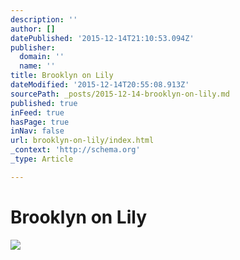 ```yaml
---
description: ''
author: []
datePublished: '2015-12-14T21:10:53.094Z'
publisher:
  domain: ''
  name: ''
title: Brooklyn on Lily
dateModified: '2015-12-14T20:55:08.913Z'
sourcePath: _posts/2015-12-14-brooklyn-on-lily.md
published: true
inFeed: true
hasPage: true
inNav: false
url: brooklyn-on-lily/index.html
_context: 'http://schema.org'
_type: Article

---
```

# Brooklyn on Lily
![](https://the-grid-user-content.s3-us-west-2.amazonaws.com/c6263fa9-0578-4f7e-ac55-2d78b13325aa.png)